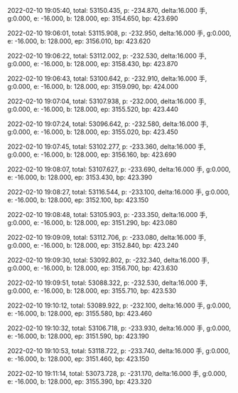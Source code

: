 2022-02-10 19:05:40, total: 53150.435, p: -234.870, delta:16.000 手, g:0.000, e: -16.000, b: 128.000, ep: 3154.650, bp: 423.690

2022-02-10 19:06:01, total: 53115.908, p: -232.950, delta:16.000 手, g:0.000, e: -16.000, b: 128.000, ep: 3156.010, bp: 423.620

2022-02-10 19:06:22, total: 53112.002, p: -232.530, delta:16.000 手, g:0.000, e: -16.000, b: 128.000, ep: 3158.430, bp: 423.870

2022-02-10 19:06:43, total: 53100.642, p: -232.910, delta:16.000 手, g:0.000, e: -16.000, b: 128.000, ep: 3159.090, bp: 424.000

2022-02-10 19:07:04, total: 53107.938, p: -232.000, delta:16.000 手, g:0.000, e: -16.000, b: 128.000, ep: 3155.520, bp: 423.440

2022-02-10 19:07:24, total: 53096.642, p: -232.580, delta:16.000 手, g:0.000, e: -16.000, b: 128.000, ep: 3155.020, bp: 423.450

2022-02-10 19:07:45, total: 53102.277, p: -233.360, delta:16.000 手, g:0.000, e: -16.000, b: 128.000, ep: 3156.160, bp: 423.690

2022-02-10 19:08:07, total: 53107.627, p: -233.690, delta:16.000 手, g:0.000, e: -16.000, b: 128.000, ep: 3153.430, bp: 423.390

2022-02-10 19:08:27, total: 53116.544, p: -233.100, delta:16.000 手, g:0.000, e: -16.000, b: 128.000, ep: 3152.100, bp: 423.150

2022-02-10 19:08:48, total: 53105.903, p: -233.350, delta:16.000 手, g:0.000, e: -16.000, b: 128.000, ep: 3151.290, bp: 423.080

2022-02-10 19:09:09, total: 53112.706, p: -233.080, delta:16.000 手, g:0.000, e: -16.000, b: 128.000, ep: 3152.840, bp: 423.240

2022-02-10 19:09:30, total: 53092.802, p: -232.340, delta:16.000 手, g:0.000, e: -16.000, b: 128.000, ep: 3156.700, bp: 423.630

2022-02-10 19:09:51, total: 53088.322, p: -232.530, delta:16.000 手, g:0.000, e: -16.000, b: 128.000, ep: 3155.710, bp: 423.530

2022-02-10 19:10:12, total: 53089.922, p: -232.100, delta:16.000 手, g:0.000, e: -16.000, b: 128.000, ep: 3155.580, bp: 423.460

2022-02-10 19:10:32, total: 53106.718, p: -233.930, delta:16.000 手, g:0.000, e: -16.000, b: 128.000, ep: 3151.590, bp: 423.190

2022-02-10 19:10:53, total: 53118.722, p: -233.740, delta:16.000 手, g:0.000, e: -16.000, b: 128.000, ep: 3151.460, bp: 423.150

2022-02-10 19:11:14, total: 53073.728, p: -231.170, delta:16.000 手, g:0.000, e: -16.000, b: 128.000, ep: 3155.390, bp: 423.320